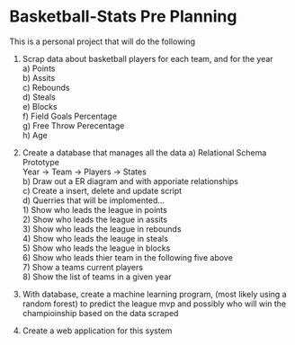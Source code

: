 # Basketball-Stats Pre Planning 
This is a personal project that will do the following 

1) Scrap data about basketball players for each team, and for the year  
  a) Points <br> 
  b) Assits <br> 
  c) Rebounds <br>
  d) Steals <br> 
  e) Blocks <br>
  f) Field Goals Percentage <br> 
  g) Free Throw Perecentage <br>
  h) Age <br> 
  
2) Create a database that manages all the data 
  a) Relational Schema Prototype <br>
     Year -> Team -> Players -> States <br> 
  b) Draw out a ER diagram and with apporiate relationships <br>
  c) Create a insert, delete and update script <br>
  d) Querries that will be implomented... <br> 
        1) Show who leads the league in points <br>
        2) Show who leads the league in assits <br>
        3) Show who leads the league in rebounds <br>
        4) Show who leads the leauge in steals <br> 
        5) Show who leads the league in blocks <br> 
        6) Show who leads thier team in the following five above <br>
        7) Show a teams current players <br>
        8) Show the list of teams in a given year 
  
3) With database, create a machine learning program, (most likely using a random forest) to 
   predict the league mvp and possibly who will win the champioinship based on the data scraped 
   
4) Create a web application for this system
